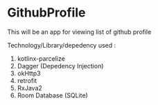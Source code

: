 # GithubProfile

This will be an app for viewing list of github profile

Technology/Library/depedency used :
1. kotlinx-parcelize
2. Dagger (Depedency Injection)
3. okHttp3
4. retrofit
5. RxJava2
6. Room Database (SQLite)
